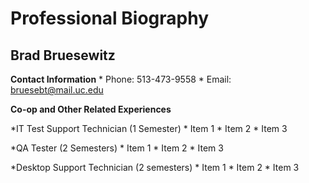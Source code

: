# Professional Biography

## Brad Bruesewitz

**Contact Information**
	* Phone: 513-473-9558
	* Email: bruesebt@mail.uc.edu


**Co-op and Other Related Experiences**

*IT Test Support Technician (1 Semester)
	* Item 1
	* Item 2
	* Item 3

*QA Tester (2 Semesters)
	* Item 1
	* Item 2 
	* Item 3

*Desktop Support Technician (2 semesters)
	* Item 1
	* Item 2
	* Item 3
